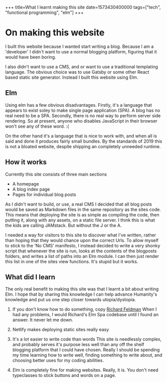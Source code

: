 +++
title=What I learnt making this site
date=1573430400000
tags=["tech", "functional programming", "elm"]
+++
# On making this website
I built this website because I wanted start writing a blog. Because I am a
'developer' I didn't want to use a normal blogging platform, figuring that it would
have been boring.

I also didn't want to use a CMS, and or want to use a traditional templating
language. The obvious choice was to use Gatsby or some other React based static
site generator. Instead I built this website using Elm.

## Elm
Using elm has a few obvious disadvantages. Firstly, it's a language that appears
to exist soley to make single page application (SPA). A blog has no real need to
be a SPA. Secondly, there is no real way to perform server side
rendering. So at present, anyone who disables JavaScript in their browser
won't see any of these word. :( 

On the other hand it's a language that is nice to work with, and when all
is said and done it produces fairly small bundles. By the standards of 2019 this
is not a bloated website, despite shipping an completely unneeded runtime.

## How it works

Currently this site consists of three main sections

* A homepage
* A blog index page
* Pages for individual blog posts

As I didn't want to build, or use, a real CMS I decided that all blog
posts would be saved as Markdown files in the same repository as the
sites code. This means that deploying the site is as simple as compiling the
code, then putting it, along with any assets, on a static file server. I think
this is what the kids are calling JAMstack. But without the J or the A.

I needed a way for visitors to this site to discover what I've written, rather
than hoping that they would chance upon the correct Urls. To allow myself to
stick to the 'No CMS' manifesto, I instead decided to write a very shonky script
that whenever the site is run, looks at the contents of the blogposts folders,
and writes a list of paths into an Elm module. I can then just render this
list in one of the sites view functions. It's stupid but it works.

## What did I learn

The only real benefit to making this site was that I learnt a bit about writing Elm.
I hope that by sharing this knowledge I can help advance Humanity's knowledge and put us one
step closer towards utopia/dystopia.

1. If you don't know how to do something, copy [Richard Feldman](https://github.com/rtfeldman/elm-spa-example/)
When I had any problems, I would Richard's Elm Spa codebase until I found an
answer. It never let me down.

2. Netlify makes deploying static sites really easy

3. It's a lot easier to write code than words
This site is needlessly complex, and probably serves it's purpose less
well than any off the shelf blogging platform that I could have chosen. Really I
should be spending my time learning how to write well, finding something to write 
about, and choosing better uses for my coding abilities.

4. Elm is completely fine for making websites.
Really, it is. You don't need typeclasses to stick buttons and words on a page.
